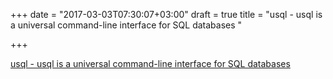 +++
date = "2017-03-03T07:30:07+03:00"
draft = true
title = "usql - usql is a universal command-line interface for SQL databases "

+++

<p><a href="https://t.co/rosHYIJs9f">usql - usql is a universal command-line interface for SQL databases </a></p>
